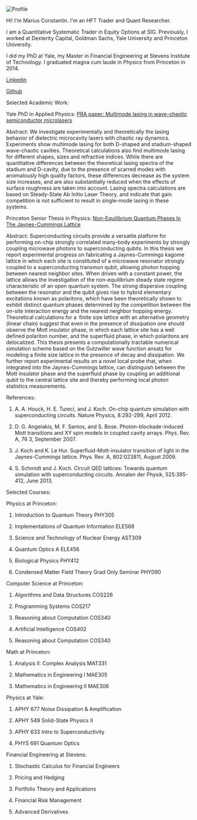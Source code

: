 ![Profile](https://drive.google.com/file/d/1J3W2sQWgOdE7wfSbYROyeNWnzIdFUk7z/view?usp=sharing)


Hi! I'm Marius Constantin. I'm an HFT Trader and Quant Researcher.

I am a Quantitative Systematic Trader in Equity Options at SIG. Previously, I worked at Dexterity Capital, Goldman Sachs, Yale University and Princeton University.

I did my PhD at Yale, my Master in Financial Engineering at Stevens Institute of Technology. I graduated magna cum laude in Physics from Princeton in 2014.

[Linkedin](https://www.linkedin.com/in/mariusconstantin11/)

[Github](https://github.com/mariusconstantin3011/)

Selected Academic Work:

Yale PhD in Applied Physics: [PRA paper: Multimode lasing in wave-chaotic semiconductor microlasers](https://arxiv.org/abs/1908.05397)

Abstract: We investigate experimentally and theoretically the lasing behavior of dielectric microcavity lasers with chaotic ray dynamics. Experiments show multimode lasing for both D-shaped and stadium-shaped wave-chaotic cavities. Theoretical calculations also find multimode lasing for different shapes, sizes and refractive indices. While there are quantitative differences between the theoretical lasing spectra of the stadium and D-cavity, due to the presence of scarred modes with anomalously high quality factors, these differences decrease as the system size increases, and are also substantially reduced when the effects of surface roughness are taken into account. Lasing spectra calculations are based on Steady-State Ab Initio Laser Theory, and indicate that gain competition is not sufficient to result in single-mode lasing in these systems.

Princeton Senior Thesis in Physics: [Non-Equilibrium Quantum Phases In The Jaynes-Cummings Lattice](https://drive.google.com/file/d/0B6afjoCKic9EVjhZSEp2Qm85Vm8/view?usp=drive_link&resourcekey=0-uwKBR30J19S0OXFqfCzb8g)

Abstract: Superconducting circuits provide a versatile platform for performing on-chip strongly correlated many-body experiments by strongly coupling microwave photons to superconducting qubits. In this thesis we report experimental progress on fabricating a Jaynes-Cummings kagome lattice in which each site is constituted of a microwave resonator strongly coupled to a superconducting transmon qubit, allowing photon hopping between nearest neighbor sites. When driven with a constant power, the lattice allows the investigation of the non-equilibrium steady state regime characteristic of an open quantum system. The strong dispersive coupling between the resonator and the qubit gives rise to hybrid elementary excitations known as polaritons, which have been theoretically shown to exhibit distinct quantum phases determined by the competition between the on-site interaction energy and the nearest neighbor hopping energy. Theoretical calculations for a finite size lattice with an alternative geometry (linear chain) suggest that even in the presence of dissipation one should observe the Mott insulator phase, in which each lattice site has a well defined polariton number, and the superfluid phase, in which polaritons are delocalized. This thesis presents a computationally tractable numerical simulation scheme based on the Gutzwiller wave function ansatz for modeling a finite size lattice in the presence of decay and dissipation. We further report experimental results on a novel local probe that, when integrated into the Jaynes-Cummings lattice, can distinguish between the Mott insulator phase and the superfluid phase by coupling an additional qubit to the central lattice site and thereby performing local photon statistics measurements.

References:

1) A. A. Houck, H. E. Tureci, and J. Koch. On-chip quantum simulation with superconducting circuits. Nature Physics, 8:292-299, April 2012.

2) D. G. Angelakis, M. F. Santos, and S. Bose. Photon-blockade-induced Mott transitions and XY spin models in coupled cavity arrays. Phys. Rev. A, 76 3, September 2007.

3) J. Koch and K. Le Hur. Superfluid-Mott-insulator transition of light in the Jaynes-Cummings lattice. Phys. Rev. A, 802:023811, August 2009.

4) S. Schmidt and J. Koch. Circuit QED lattices: Towards quantum simulation with superconducting circuits. Annalen der Physik, 525:395-412, June 2013.

Selected Courses:

Physics at Princeton: 

1) Introduction to Quantum Theory PHY305

2) Implementations of Quantum Information ELE568 

3) Science and Technology of Nuclear Energy AST309

4) Quantum Optics A ELE456 

5) Biological Physics PHY412

6) Condensed Matter Field Theory Grad Only Seminar PHY090

Computer Science at Princeton: 

1) Algorithms and Data Structures COS226

2) Programming Systems COS217

3) Reasoning about Computation COS340

4) Artificial Intelligence COS402

5) Reasoning about Computation COS340

Math at Princeton: 

1) Analysis II: Complex Analysis MAT331 

2) Mathematics in Engineering I MAE305

3) Mathematics in Engineering II MAE306 

Physics at Yale: 

1) APHY 677 Noise Dissipation & Amplification

2) APHY 549 Solid-State Physics II

3) APHY 633 Intro to Superconductivity

4) PHYS 691 Quantum Optics

Financial Engineering at Stevens: 

1) Stochastic Calculus for Financial Engineers

2) Pricing and Hedging

3) Portfolio Theory and Applications

4) Financial Risk Management

5) Advanced Derivatives



